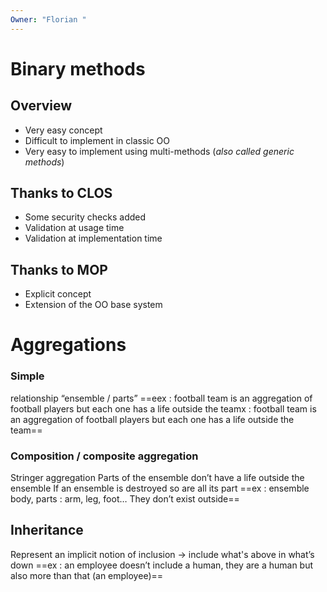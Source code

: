 ```yaml
---
Owner: "Florian "
---
```

  
# Binary methods
## Overview
- Very easy concept
- Difficult to implement in classic OO
- Very easy to implement using multi-methods (_also called generic methods_)
## Thanks to CLOS
- Some security checks added
- Validation at usage time
- Validation at implementation time
## Thanks to MOP
- Explicit concept
- Extension of the OO base system
# Aggregations
### Simple
relationship “ensemble / parts”
==eex : football team is an aggregation of football players but each one has a life outside the teamx : football team is an aggregation of football players but each one has a life outside the team==
### Composition / composite aggregation
Stringer aggregation
Parts of the ensemble don’t have a life outside the ensemble
If an ensemble is destroyed so are all its part
==ex : ensemble body, parts : arm, leg, foot… They don’t exist outside==
## Inheritance
Represent an implicit notion of inclusion → include what's above in what’s down
==ex : an employee doesn’t include a human, they are a human but also more than that (an employee)==